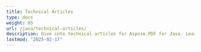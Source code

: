 ```yaml
---
title: Technical Articles
type: docs
weight: 85
url: /java/technical-articles/
description: Dive into technical articles for Aspose.PDF for Java. Learn best practices, advanced features, and troubleshooting tips.
lastmod: "2025-02-17"
---
```

